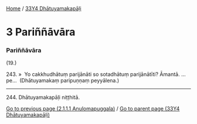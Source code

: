 
[Home](/) / [33Y4 Dhātuyamakapāḷi](../33Y4.md)

# 3 Pariññāvāra

### Pariññāvāra

(19.)

243\. »  Yo cakkhudhātuṃ parijānāti so sotadhātuṃ parijānātīti? Āmantā. …pe…  (Dhātuyamakaṃ paripuṇṇaṃ peyyālena.)

---

244\. Dhātuyamakapāḷi niṭṭhitā.



[Go to previous page (2.1.1.1 Anulomapuggala)](2/2.1/2.1.1/2.1.1.1.md) / [Go to parent page (33Y4 Dhātuyamakapāḷi)](0.md)


